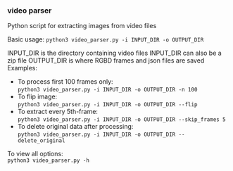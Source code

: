 ### video parser

Python script for extracting images from video files

Basic usage: 
  ```python3 video_parser.py -i INPUT_DIR -o OUTPUT_DIR```
  
  INPUT_DIR is the directory containing video files 
  INPUT_DIR can also be a zip file 
  OUTPUT_DIR is where RGBD frames and json files are saved 
Examples: 
* To process first 100 frames only:  
    ```python3 video_parser.py -i INPUT_DIR -o OUTPUT_DIR -n 100``` 
* To flip image:  
    ```python3 video_parser.py -i INPUT_DIR -o OUTPUT_DIR --flip```  
* To extract every 5th-frame:  
    ```python3 video_parser.py -i INPUT_DIR -o OUTPUT_DIR --skip_frames 5```  
* To delete original data after processing:  
    ```python3 video_parser.py -i INPUT_DIR -o OUTPUT_DIR --delete_original``` 
    
To view all options:  
  ```python3 video_parser.py -h ```
